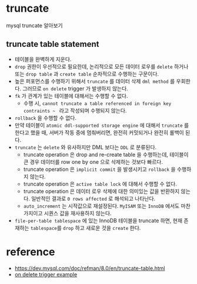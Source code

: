 # truncate
mysql truncate 알아보기

## truncate table statement
* 테이블을 완벽하게 지운다.
* `drop` 권한이 우선적으로 필요한데, 논리적으로 모든 데이터 로우를 `delete` 하거나 또는 `drop table` 과 `create table` 순차적으로 수행하는 구문이다.
* 높은 퍼포먼스를 수행하기 위해서 `truncate` 를 데이터 삭제 `dml method` 를 우회한다. 그러므로 `on delete` trigger 가 발생하지 않는다.
* `fk` 가 관계가 있는 테이블에 대해서는 수행할 수 없다.
    * 수행 시, `cannot truncate a table referenced in foreign key contraints ~ ` 라고 작성되며 수행되지 않는다.
* `rollback` 을 수행할 수 없다.
* 만약 테이블이 `atomic ddl-supported storage engine` 에 대해서 `truncate` 를 한다고 했을 때, 서버가 작동 중에 멈춰버리면, 완전히 커밋되거나 완전히 롤백이 된다.
* `truncate` 는 `delete` 와 유사하지만 DML 보다는 `DDL` 로 분류된다.
    * truncate operation 은 drop and re-create table 을 수행하는데, 테이블이 큰 경우 데이터를 row one by one 으로 삭제하는 것보다 빠르다.
    * truncate operation 은 `implicit commit` 을 발생시키고 `rollback` 을 수행하지 않는다.
    * truncate operation 은 `active table lock` 에 대해서 수행할 수 없다.
    * truncate operation 은 데이터 로우 삭제에 대한 의미있는 값을 반환하지 않는다. 일반적인 결과로 `0 rows affected` 로 해석되고 나타난다.
    * `auto_increment` 는 시작값으로 재설정된다. `MyISAM` 또는 `InnoDB` 에서도 마찬가지이고 시퀀스 값을 재사용하지 않는다.
* `file-per-table tablespace` 에 있는 InnoDB 테이블을 truncate 하면, 현재 존재하는 `tablespace`를 `drop` 하고 새로운 것을 `create` 한다.

# reference
* https://dev.mysql.com/doc/refman/8.0/en/truncate-table.html
* [on delete trigger example](https://www.mysqltutorial.org/mysql-triggers/mysql-after-delete-trigger/)